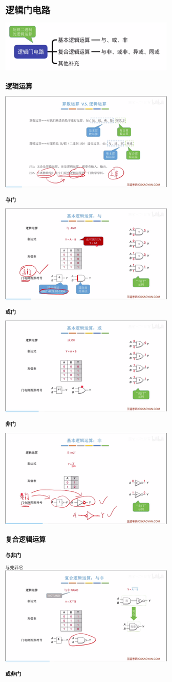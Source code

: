 

# 逻辑门电路
![输入图片说明](/imgs/2025-07-28/8nAIQrdugDREgI5T.png)
## 逻辑运算
![输入图片说明](/imgs/2025-07-28/ZcsYufZPNZpMSlMj.png)

### 与门
![输入图片说明](/imgs/2025-07-28/XGQ1jO4P5eNouOkW.png)

### 或门
![输入图片说明](/imgs/2025-07-28/DipLY4fPu7wIwXye.png)

### 非门
![输入图片说明](/imgs/2025-07-28/Xo3p3wJGyK8mKJjy.png)

## 复合逻辑运算
### 与非门
与完非它
![输入图片说明](/imgs/2025-07-28/mxlM30HbkG5oT2sb.png)

### 或非门

<!--stackedit_data:
eyJoaXN0b3J5IjpbMTk4MTg1MjY5Ml19
-->